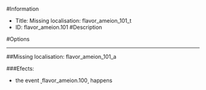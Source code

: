 #Information
 - Title: Missing localisation: flavor_ameion_101_t
 - ID: flavor_ameion.101
#Description

#Options

___
##Missing localisation: flavor_ameion_101_a

###Efects:<ul><li>the event ˻flavor_ameion.100˼ happens</li></ul>
